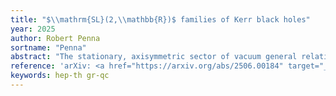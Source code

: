 ```yaml
---
title: "$\\mathrm{SL}(2,\\mathbb{R})$ families of Kerr black holes"
year: 2025
author: Robert Penna
sortname: "Penna"
abstract: "The stationary, axisymmetric sector of vacuum general relativity (with zero cosmological constant) enjoys an $\\mathrm{SL}(2,\\mathbb{R})$ symmetry called the Matzner-Misner group. We study the action of the Matzner-Misner group on the Kerr black hole. We show that the group acts naturally on a three parameter generalization of the usual two parameter Kerr solution. The new parameter represents a large diffeomorphism which gives the spacetime an asymptotic angular velocity. We explain how the $\\mathrm{SL}(2,\\mathbb{R})$ symmetry organizes the space of three parameter Kerr solutions into the classical analogue of principal series representations. We show that the $\\mathrm{SL}(2,\\mathbb{R})$ Casimir operator is the Bekenstein-Hawking entropy. The Matzner-Misner group sits inside a much larger Kac-Moody symmetry called the Geroch group. We show that the Kac-Moody level of the Kerr black hole is the Bekenstein-Hawking entropy."
reference: 'arXiv: <a href="https://arxiv.org/abs/2506.00184" target="_blank">2506.00184 [hep-th]</a>.'
keywords: hep-th gr-qc 
---
```

